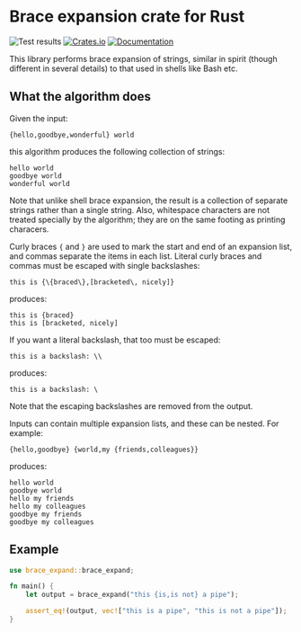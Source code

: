 # Brace expansion crate for Rust

![Test results](https://github.com/ctamblyn/brace-expand/actions/workflows/rust.yml/badge.svg)
[![Crates.io](https://img.shields.io/crates/v/brace-expand)](https://crates.io/crates/brace-expand)
[![Documentation](https://docs.rs/brace-expand/badge.svg)](https://docs.rs/brace-expand)

This library performs brace expansion of strings, similar in spirit (though
different in several details) to that used in shells like Bash etc.

## What the algorithm does

Given the input:

```text
{hello,goodbye,wonderful} world
```

this algorithm produces the following collection of strings:

```text
hello world
goodbye world
wonderful world
```

Note that unlike shell brace expansion, the result is a collection of separate
strings rather than a single string.  Also, whitespace characters are not
treated specially by the algorithm; they are on the same footing as printing
characers.

Curly braces `{` and `}` are used to mark the start and end of an expansion
list, and commas separate the items in each list.  Literal curly braces and
commas must be escaped with single backslashes:

```text
this is {\{braced\},[bracketed\, nicely]}
```

produces:

```text
this is {braced}
this is [bracketed, nicely]
```

If you want a literal backslash, that too must be escaped:

```text
this is a backslash: \\
```

produces:

```text
this is a backslash: \
```

Note that the escaping backslashes are removed from the output.

Inputs can contain multiple expansion lists, and these can be nested.  For
example:

```text
{hello,goodbye} {world,my {friends,colleagues}}
```

produces:

```text
hello world
goodbye world
hello my friends
hello my colleagues
goodbye my friends
goodbye my colleagues
```

## Example

```rust
use brace_expand::brace_expand;

fn main() {
    let output = brace_expand("this {is,is not} a pipe"); 

    assert_eq!(output, vec!["this is a pipe", "this is not a pipe"]);
}
```
